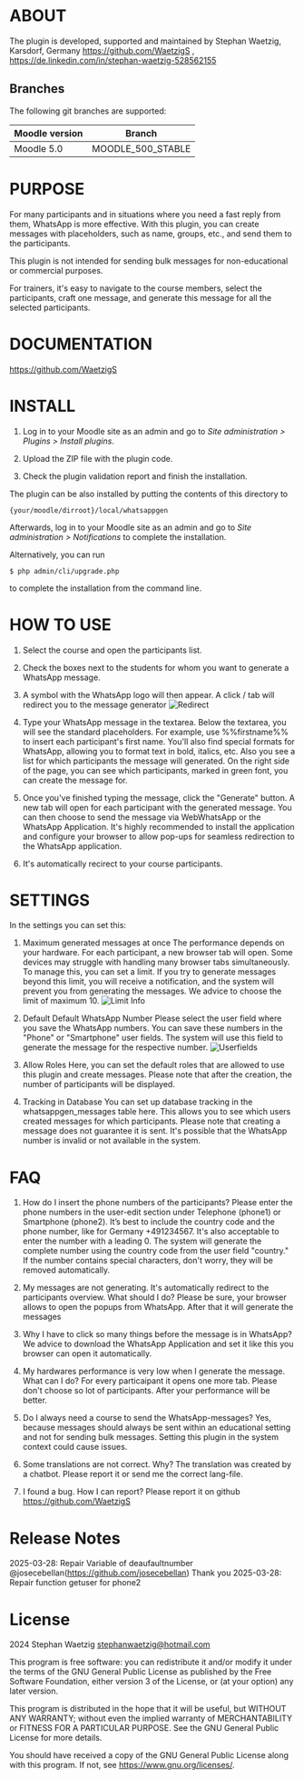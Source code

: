 # ABOUT

The plugin is developed, supported and maintained by Stephan Waetzig, Karsdorf, Germany https://github.com/WaetzigS , https://de.linkedin.com/in/stephan-waetzig-528562155


Branches
--------
The following git branches are supported:

| Moodle version        | Branch            |
|-----------------------|-------------------|
| Moodle 5.0            | MOODLE_500_STABLE |


# PURPOSE

For many participants and in situations where you need a fast reply from them, WhatsApp is more effective. With this plugin, you can create messages with placeholders, such as name, groups, etc., and send them to the participants.

This plugin is not intended for sending bulk messages for non-educational or commercial purposes.

For trainers, it's easy to navigate to the course members, select the participants, craft one message, and generate this message for all the selected participants.

# DOCUMENTATION

https://github.com/WaetzigS

# INSTALL

1. Log in to your Moodle site as an admin and go to _Site administration >
   Plugins > Install plugins_.

2. Upload the ZIP file with the plugin code. 

3. Check the plugin validation report and finish the installation.

The plugin can be also installed by putting the contents of this directory to

    {your/moodle/dirroot}/local/whatsappgen

Afterwards, log in to your Moodle site as an admin and go to _Site administration >
Notifications_ to complete the installation.

Alternatively, you can run

    $ php admin/cli/upgrade.php

to complete the installation from the command line.


# HOW TO USE

1. Select the course and open the participants list.

2. Check the boxes next to the students for whom you want to generate a WhatsApp message.

3. A symbol with the WhatsApp logo will then appear. A click / tab will redirect you to the message generator
![Redirect](pix/redirect.png)

4. Type your WhatsApp message in the textarea. Below the textarea, you will see the standard placeholders. For example, use %%firstname%% to insert each participant's first name. You'll also find special formats for WhatsApp, allowing you to format text in bold, italics, etc. Also you see a list for which participants the message will generated. On the right side of the page, you can see which participants, marked in green font, you can create the message for.

5. Once you've finished typing the message, click the "Generate" button. A new tab will open for each participant with the generated message. You can then choose to send the message via WebWhatsApp or the WhatsApp Application. It's highly recommended to install the application and configure your browser to allow pop-ups for seamless redirection to the WhatsApp application.

6. It's automatically recirect to your course participants.

# SETTINGS

In the settings you can set this:

1. Maximum generated messages at once
The performance depends on your hardware. For each participant, a new browser tab will open. Some devices may struggle with handling many browser tabs simultaneously. To manage this, you can set a limit. If you try to generate messages beyond this limit, you will receive a notification, and the system will prevent you from generating the messages. We advice to choose the limit of maximum 10.
![Limit Info](pix/limit.png)

2. Default Default WhatsApp Number
Please select the user field where you save the WhatsApp numbers. You can save these numbers in the "Phone" or "Smartphone" user fields. The system will use this field to generate the message for the respective number.
![Userfields](pix/userfields.png)

3. Allow Roles
Here, you can set the default roles that are allowed to use this plugin and create messages. Please note that after the creation, the number of participants will be displayed.

4. Tracking in Database
You can set up database tracking in the whatsappgen_messages table here. This allows you to see which users created messages for which participants. Please note that creating a message does not guarantee it is sent. It's possible that the WhatsApp number is invalid or not available in the system.

# FAQ

1. How do I insert the phone numbers of the participants?
Please enter the phone numbers in the user-edit section under Telephone (phone1) or Smartphone (phone2). It’s best to include the country code and the phone number, like for Germany +491234567. It's also acceptable to enter the number with a leading 0. The system will generate the complete number using the country code from the user field "country." If the number contains special characters, don't worry, they will be removed automatically.

2. My messages are not generating. It's automatically redirect to the participants overview. What should I do?
Please be sure, your browser allows to open the popups from WhatsApp. After that it will generate the messages

3. Why I have to click so many things before the message is in WhatsApp?
We advice to download the WhatsApp Application and set it like this you browser can open it automatically. 

4. My hardwares performance is very low when I generate the message. What can I do?
For every particaipant it opens one more tab. Please don't choose so lot of participants. After your performance will be better.

5. Do I always need a course to send the WhatsApp-messages?
Yes, because messages should always be sent within an educational setting and not for sending bulk messages. Setting this plugin in the system context could cause issues.

6. Some translations are not correct. Why?
The translation was created by a chatbot. Please report it or send me the correct lang-file.

7. I found a bug. How I can report?
Please report it on github https://github.com/WaetzigS 

# Release Notes

2025-03-28: Repair Variable of deaufaultnumber @josecebellan(https://github.com/josecebellan) Thank you
2025-03-28: Repair function getuser for phone2

# License

2024 Stephan Waetzig <stephanwaetzig@hotmail.com> 

This program is free software: you can redistribute it and/or modify it under
the terms of the GNU General Public License as published by the Free Software
Foundation, either version 3 of the License, or (at your option) any later
version.

This program is distributed in the hope that it will be useful, but WITHOUT ANY
WARRANTY; without even the implied warranty of MERCHANTABILITY or FITNESS FOR A
PARTICULAR PURPOSE.  See the GNU General Public License for more details.

You should have received a copy of the GNU General Public License along with
this program.  If not, see <https://www.gnu.org/licenses/>.

